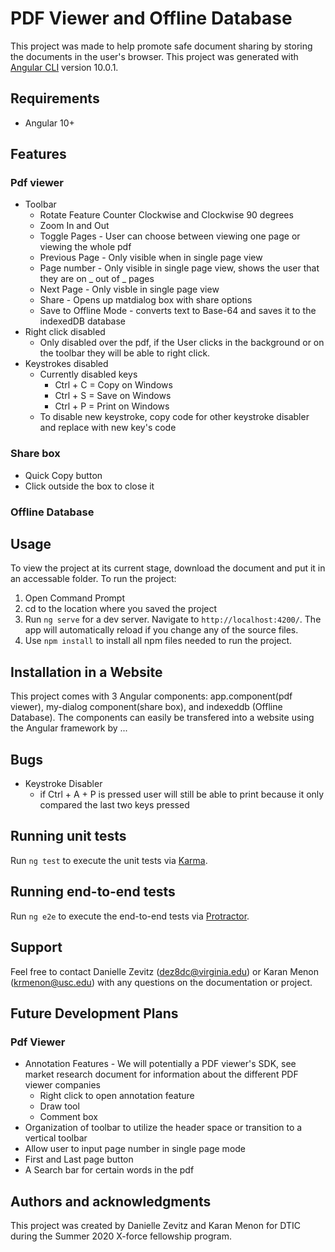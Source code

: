 # PDF Viewer and Offline Database
This project was made to help promote safe document sharing by storing the documents in the user's browser. 
This project was generated with [Angular CLI](https://github.com/angular/angular-cli) version 10.0.1.

## Requirements
* Angular 10+

## Features
### Pdf viewer
* Toolbar
    * Rotate Feature Counter Clockwise and Clockwise 90 degrees
    * Zoom In and Out 
    * Toggle Pages - User can choose between viewing one page or viewing the whole pdf
    * Previous Page - Only visible when in single page view
    * Page number -  Only visible in single page view, shows the user that they are on _ out of _ pages
    * Next Page - Only visble in single page view
    * Share - Opens up matdialog box with share options
    * Save to Offline Mode - converts text to Base-64 and saves it to the indexedDB database
* Right click disabled
    * Only disabled over the pdf, if the User clicks in the background or on the toolbar they will be able to right click.
* Keystrokes disabled
    * Currently disabled keys
        * Ctrl + C = Copy on Windows
        * Ctrl + S = Save on Windows
        * Ctrl + P = Print on Windows
    * To disable new keystroke, copy code for other keystroke disabler and replace with new key's code

### Share box
* Quick Copy button
* Click outside the box to close it
### Offline Database


## Usage
To view the project at its current stage, download the document and put it in an accessable folder. 
To run the project:
 1. Open Command Prompt
 2. cd to the location where you saved the project
 3. Run `ng serve` for a dev server. Navigate to `http://localhost:4200/`. The app will automatically reload if you change any of the source files.
 4. Use `npm install` to install all npm files needed to run the project.


## Installation in a Website
This project comes with 3 Angular components: app.component(pdf viewer), my-dialog component(share box), and indexeddb (Offline Database). The components can easily be transfered into a website using the Angular framework by ... 

## Bugs
* Keystroke Disabler 
    * if Ctrl + A + P is pressed user will still be able to print because it only compared the last two keys pressed


## Running unit tests
Run `ng test` to execute the unit tests via [Karma](https://karma-runner.github.io).

## Running end-to-end tests
Run `ng e2e` to execute the end-to-end tests via [Protractor](http://www.protractortest.org/).

## Support
Feel free to contact Danielle Zevitz (dez8dc@virginia.edu) or Karan Menon (krmenon@usc.edu) with any questions on the documentation or project.


## Future Development Plans
### Pdf Viewer
* Annotation Features - We will potentially a PDF viewer's SDK, see market research document for information about the different PDF viewer companies
    * Right click to open annotation feature
    * Draw tool
    * Comment box
* Organization of toolbar to utilize the header space or transition to a vertical toolbar
* Allow user to input page number in single page mode
* First and Last page button
* A Search bar for certain words in the pdf


## Authors and acknowledgments
This project was created by Danielle Zevitz and Karan Menon for DTIC during the Summer 2020 X-force fellowship program.